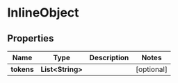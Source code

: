 
# InlineObject

## Properties
Name | Type | Description | Notes
------------ | ------------- | ------------- | -------------
**tokens** | **List&lt;String&gt;** |  |  [optional]



